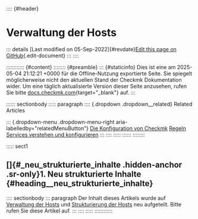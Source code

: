 :::: {#header}
# Verwaltung der Hosts

::: details
[Last modified on 05-Sep-2022]{#revdate}[Edit this page on
GitHub](https://github.com/Checkmk/checkmk-docs/edit/2.3.0/src/common/de/wato_hosts.asciidoc){.edit-document}
:::
::::

:::::::::::: {#content}
:::::::: {#preamble}
::: {#staticinfo}
Dies ist eine am 2025-05-04 21:12:21 +0000 für die Offline-Nutzung
exportierte Seite. Sie spiegelt möglicherweise nicht den aktuellen Stand
der Checkmk Dokumentation wider. Um eine täglich aktualisierte Version
dieser Seite anzusehen, rufen Sie bitte
[docs.checkmk.com](https://docs.checkmk.com/){target="_blank"} auf.
:::

:::::: sectionbody
::::: paragraph
:::: {.dropdown .dropdown__related}
Related Articles

::: {.dropdown-menu .dropdown-menu-right aria-labelledby="relatedMenuButton"}
[Die Konfiguration von Checkmk](wato.html) [Regeln](wato_rules.html)
[Services verstehen und konfigurieren](wato_services.html)
:::
::::
:::::
::::::
::::::::

::::: sect1
## []{#_neu_strukturierte_inhalte .hidden-anchor .sr-only}1. Neu strukturierte Inhalte {#heading__neu_strukturierte_inhalte}

:::: sectionbody
::: paragraph
Der Inhalt dieses Artikels wurde auf [Verwaltung der
Hosts](hosts_setup.html) und [Strukturierung der
Hosts](hosts_structure.html) neu aufgeteilt. Bitte rufen Sie diese
Artikel auf.
:::
::::
:::::
::::::::::::
